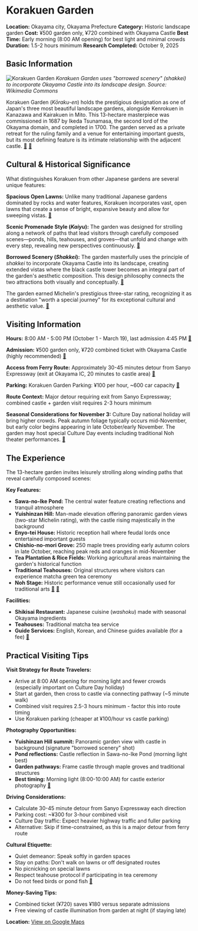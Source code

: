 # Korakuen Garden

**Location:** Okayama city, Okayama Prefecture
**Category:** Historic landscape garden
**Cost:** ¥500 garden only, ¥720 combined with Okayama Castle
**Best Time:** Early morning (8:00 AM opening) for best light and minimal crowds
**Duration:** 1.5-2 hours minimum
**Research Completed:** October 9, 2025

## Basic Information

![Korakuen Garden](https://upload.wikimedia.org/wikipedia/commons/4/4b/Okayama_Korakuen_Garden01.jpg)
*Korakuen Garden uses "borrowed scenery" (shakkei) to incorporate Okayama Castle into its landscape design. Source: Wikimedia Commons*

Korakuen Garden (*Kōraku-en*) holds the prestigious designation as one of Japan's three most beautiful landscape gardens, alongside Kenrokuen in Kanazawa and Kairakuen in Mito. This 13-hectare masterpiece was commissioned in 1687 by Ikeda Tsunamasa, the second lord of the Okayama domain, and completed in 1700. The garden served as a private retreat for the ruling family and a venue for entertaining important guests, but its most defining feature is its intimate relationship with the adjacent castle. [🔗](https://www.japan-guide.com/e/e5701.html) [🔗](https://www.setouchi.travel/en/see-and-do/spot/OY0001/)

## Cultural & Historical Significance

What distinguishes Korakuen from other Japanese gardens are several unique features:

**Spacious Open Lawns:** Unlike many traditional Japanese gardens dominated by rocks and water features, Korakuen incorporates vast, open lawns that create a sense of bright, expansive beauty and allow for sweeping vistas. [🔗](https://visitjapan-vegetarian.com/a-complete-guide-to-okayama-castle-and-korakuen-garden/)

**Scenic Promenade Style (*Kaiyu*):** The garden was designed for strolling along a network of paths that lead visitors through carefully composed scenes—ponds, hills, teahouses, and groves—that unfold and change with every step, revealing new perspectives continuously. [🔗](https://okayama-korakuen.jp/section/english/)

**Borrowed Scenery (*Shakkei*):** The garden masterfully uses the principle of *shakkei* to incorporate Okayama Castle into its landscape, creating extended vistas where the black castle tower becomes an integral part of the garden's aesthetic composition. This design philosophy connects the two attractions both visually and conceptually. [🔗](https://www.japan-guide.com/e/e5701.html)

The garden earned Michelin's prestigious three-star rating, recognizing it as a destination "worth a special journey" for its exceptional cultural and aesthetic value. [🔗](https://okayama-korakuen.jp/section/english/)

## Visiting Information

**Hours:** 8:00 AM - 5:00 PM (October 1 - March 19), last admission 4:45 PM [🔗](https://okayama-korakuen.jp/section/english/info/index.html)

**Admission:** ¥500 garden only, ¥720 combined ticket with Okayama Castle (highly recommended) [🔗](https://okayama-castle.jp/guide-en/)

**Access from Ferry Route:** Approximately 30-45 minutes detour from Sanyo Expressway (exit at Okayama IC, 20 minutes to castle area) [🔗](https://www.okayama-japan.jp/en/21020)

**Parking:** Korakuen Garden Parking: ¥100 per hour, ~600 car capacity [🔗](https://www.okayama-japan.jp/en/21020)

**Route Context:** Major detour requiring exit from Sanyo Expressway; combined castle + garden visit requires 2-3 hours minimum

**Seasonal Considerations for November 3:** Culture Day national holiday will bring higher crowds. Peak autumn foliage typically occurs mid-November, but early color begins appearing in late October/early November. The garden may host special Culture Day events including traditional Noh theater performances. [🔗](https://okayama-korakuen.jp/section/english/)

## The Experience

The 13-hectare garden invites leisurely strolling along winding paths that reveal carefully composed scenes:

**Key Features:**
- **Sawa-no-Ike Pond:** The central water feature creating reflections and tranquil atmosphere
- **Yuishinzan Hill:** Man-made elevation offering panoramic garden views (two-star Michelin rating), with the castle rising majestically in the background
- **Enyo-tei House:** Historic reception hall where feudal lords once entertained important guests
- **Chishio-no-mori Grove:** 250 maple trees providing early autumn colors in late October, reaching peak reds and oranges in mid-November
- **Tea Plantation & Rice Fields:** Working agricultural areas maintaining the garden's historical function
- **Traditional Teahouses:** Original structures where visitors can experience matcha green tea ceremony
- **Noh Stage:** Historic performance venue still occasionally used for traditional arts [🔗](https://okayama-korakuen.jp/section/english/) [🔗](https://www.japan-guide.com/e/e5701.html)

**Facilities:**
- **Shikisai Restaurant:** Japanese cuisine (*washoku*) made with seasonal Okayama ingredients
- **Teahouses:** Traditional matcha tea service
- **Guide Services:** English, Korean, and Chinese guides available (for a fee) [🔗](https://www.japan-guide.com/e/e5701.html)

## Practical Visiting Tips

**Visit Strategy for Route Travelers:**
- Arrive at 8:00 AM opening for morning light and fewer crowds (especially important on Culture Day holiday)
- Start at garden, then cross to castle via connecting pathway (~5 minute walk)
- Combined visit requires 2.5-3 hours minimum - factor this into route timing
- Use Korakuen parking (cheaper at ¥100/hour vs castle parking)

**Photography Opportunities:**
- **Yuishinzan Hill summit:** Panoramic garden view with castle in background (signature "borrowed scenery" shot)
- **Pond reflections:** Castle reflection in Sawa-no-Ike Pond (morning light best)
- **Garden pathways:** Frame castle through maple groves and traditional structures
- **Best timing:** Morning light (8:00-10:00 AM) for castle exterior photography [🔗](https://photo.lamguage-study.net/en/okayama-en/)

**Driving Considerations:**
- Calculate 30-45 minute detour from Sanyo Expressway each direction
- Parking cost: ~¥300 for 3-hour combined visit
- Culture Day traffic: Expect heavier highway traffic and fuller parking
- Alternative: Skip if time-constrained, as this is a major detour from ferry route

**Cultural Etiquette:**
- Quiet demeanor: Speak softly in garden spaces
- Stay on paths: Don't walk on lawns or off designated routes
- No picnicking on special lawns
- Respect teahouse protocol if participating in tea ceremony
- Do not feed birds or pond fish [🔗](https://visitjapan-vegetarian.com/a-complete-guide-to-okayama-castle-and-korakuen-garden/)

**Money-Saving Tips:**
- Combined ticket (¥720) saves ¥180 versus separate admissions
- Free viewing of castle illumination from garden at night (if staying late)

**Location:** [View on Google Maps](https://maps.google.com/maps?q=34.665552,133.934996)
